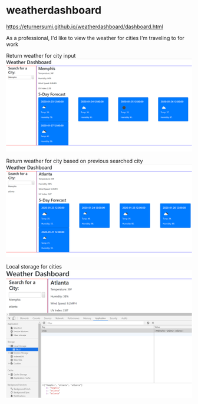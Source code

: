 # weatherdashboard

https://eturnersumi.github.io/weatherdashboard/dashboard.html

As a professional, I'd like to view the weather for cities I'm traveling to for work

Return weather for city input
![cityinput](assets/inputcity.PNG)

Return weather for city based on previous searched city
![previouscity](assets/previouscity.PNG)

Local storage for cities 
![storage](assets/storage.PNG)
